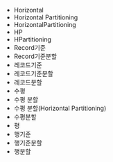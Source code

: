 ﻿- Horizontal
- Horizontal Partitioning
- HorizontalPartitioning
- HP
- HPartitioning
- Record기준
- Record기준분할
- 레코드기준
- 레코드기준분할
- 레코드분할
- 수평
- 수평 분할
- 수평 분할(Horizontal Partitioning)
- 수평분할
- 평
- 행기준
- 행기준분할
- 행분할
